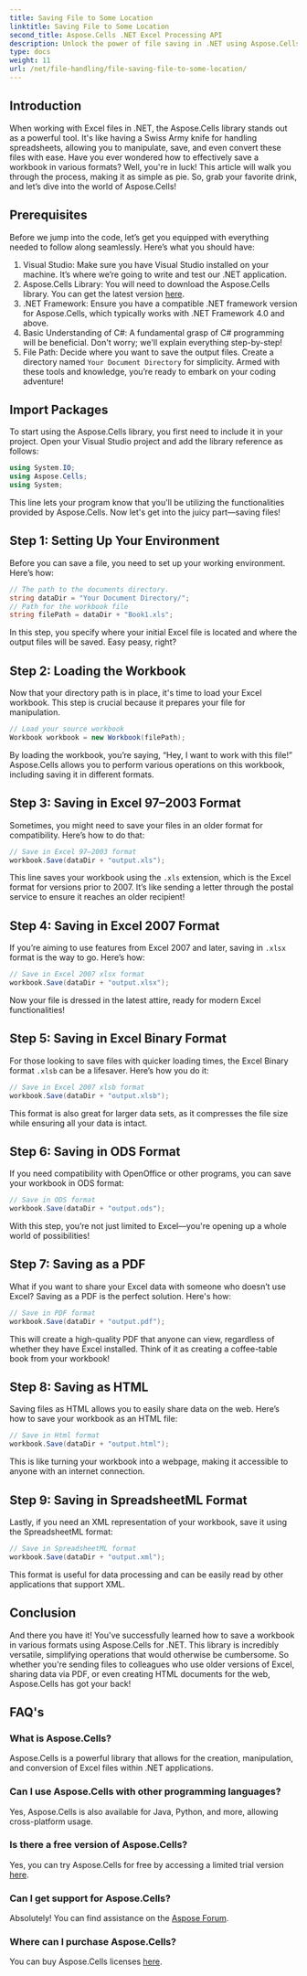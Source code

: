 ```yaml
---
title: Saving File to Some Location
linktitle: Saving File to Some Location
second_title: Aspose.Cells .NET Excel Processing API
description: Unlock the power of file saving in .NET using Aspose.Cells. Learn to save Excel files in multiple formats effortlessly.
type: docs
weight: 11
url: /net/file-handling/file-saving-file-to-some-location/
---
```

## Introduction
When working with Excel files in .NET, the Aspose.Cells library stands out as a powerful tool. It's like having a Swiss Army knife for handling spreadsheets, allowing you to manipulate, save, and even convert these files with ease. Have you ever wondered how to effectively save a workbook in various formats? Well, you're in luck! This article will walk you through the process, making it as simple as pie. So, grab your favorite drink, and let’s dive into the world of Aspose.Cells!
## Prerequisites
Before we jump into the code, let’s get you equipped with everything needed to follow along seamlessly. Here’s what you should have:
1. Visual Studio: Make sure you have Visual Studio installed on your machine. It’s where we’re going to write and test our .NET application.
2. Aspose.Cells Library: You will need to download the Aspose.Cells library. You can get the latest version [here](https://releases.aspose.com/cells/net/).
3. .NET Framework: Ensure you have a compatible .NET framework version for Aspose.Cells, which typically works with .NET Framework 4.0 and above.
4. Basic Understanding of C#: A fundamental grasp of C# programming will be beneficial. Don't worry; we'll explain everything step-by-step!
5. File Path: Decide where you want to save the output files. Create a directory named `Your Document Directory` for simplicity.
Armed with these tools and knowledge, you’re ready to embark on your coding adventure!
## Import Packages
To start using the Aspose.Cells library, you first need to include it in your project. Open your Visual Studio project and add the library reference as follows:
```csharp
using System.IO;
using Aspose.Cells;
using System;
```
This line lets your program know that you'll be utilizing the functionalities provided by Aspose.Cells. Now let's get into the juicy part—saving files!
## Step 1: Setting Up Your Environment
Before you can save a file, you need to set up your working environment. Here’s how:
```csharp
// The path to the documents directory.
string dataDir = "Your Document Directory/";
// Path for the workbook file
string filePath = dataDir + "Book1.xls";
```
In this step, you specify where your initial Excel file is located and where the output files will be saved. Easy peasy, right?
## Step 2: Loading the Workbook
Now that your directory path is in place, it's time to load your Excel workbook. This step is crucial because it prepares your file for manipulation.
```csharp
// Load your source workbook
Workbook workbook = new Workbook(filePath);
```
By loading the workbook, you’re saying, “Hey, I want to work with this file!” Aspose.Cells allows you to perform various operations on this workbook, including saving it in different formats.
## Step 3: Saving in Excel 97–2003 Format
Sometimes, you might need to save your files in an older format for compatibility. Here’s how to do that:
```csharp
// Save in Excel 97–2003 format
workbook.Save(dataDir + "output.xls");
```
This line saves your workbook using the `.xls` extension, which is the Excel format for versions prior to 2007. It’s like sending a letter through the postal service to ensure it reaches an older recipient!
## Step 4: Saving in Excel 2007 Format
If you’re aiming to use features from Excel 2007 and later, saving in `.xlsx` format is the way to go. Here’s how:
```csharp
// Save in Excel 2007 xlsx format
workbook.Save(dataDir + "output.xlsx");
```
Now your file is dressed in the latest attire, ready for modern Excel functionalities! 
## Step 5: Saving in Excel Binary Format
For those looking to save files with quicker loading times, the Excel Binary format `.xlsb` can be a lifesaver. Here’s how you do it:
```csharp
// Save in Excel 2007 xlsb format
workbook.Save(dataDir + "output.xlsb");
```
This format is also great for larger data sets, as it compresses the file size while ensuring all your data is intact. 
## Step 6: Saving in ODS Format
If you need compatibility with OpenOffice or other programs, you can save your workbook in ODS format:
```csharp
// Save in ODS format
workbook.Save(dataDir + "output.ods");
```
With this step, you’re not just limited to Excel—you're opening up a whole world of possibilities!
## Step 7: Saving as a PDF
What if you want to share your Excel data with someone who doesn’t use Excel? Saving as a PDF is the perfect solution. Here's how:
```csharp
// Save in PDF format
workbook.Save(dataDir + "output.pdf");
```
This will create a high-quality PDF that anyone can view, regardless of whether they have Excel installed. Think of it as creating a coffee-table book from your workbook!
## Step 8: Saving as HTML
Saving files as HTML allows you to easily share data on the web. Here’s how to save your workbook as an HTML file:
```csharp
// Save in Html format
workbook.Save(dataDir + "output.html");
```
This is like turning your workbook into a webpage, making it accessible to anyone with an internet connection.
## Step 9: Saving in SpreadsheetML Format
Lastly, if you need an XML representation of your workbook, save it using the SpreadsheetML format:
```csharp
// Save in SpreadsheetML format
workbook.Save(dataDir + "output.xml");
```
This format is useful for data processing and can be easily read by other applications that support XML.
## Conclusion
And there you have it! You've successfully learned how to save a workbook in various formats using Aspose.Cells for .NET. This library is incredibly versatile, simplifying operations that would otherwise be cumbersome. So whether you're sending files to colleagues who use older versions of Excel, sharing data via PDF, or even creating HTML documents for the web, Aspose.Cells has got your back!
## FAQ's
### What is Aspose.Cells?
Aspose.Cells is a powerful library that allows for the creation, manipulation, and conversion of Excel files within .NET applications.
### Can I use Aspose.Cells with other programming languages?
Yes, Aspose.Cells is also available for Java, Python, and more, allowing cross-platform usage.
### Is there a free version of Aspose.Cells?
Yes, you can try Aspose.Cells for free by accessing a limited trial version [here](https://releases.aspose.com/).
### Can I get support for Aspose.Cells?
Absolutely! You can find assistance on the [Aspose Forum](https://forum.aspose.com/c/cells/9).
### Where can I purchase Aspose.Cells?
You can buy Aspose.Cells licenses [here](https://purchase.aspose.com/buy).

